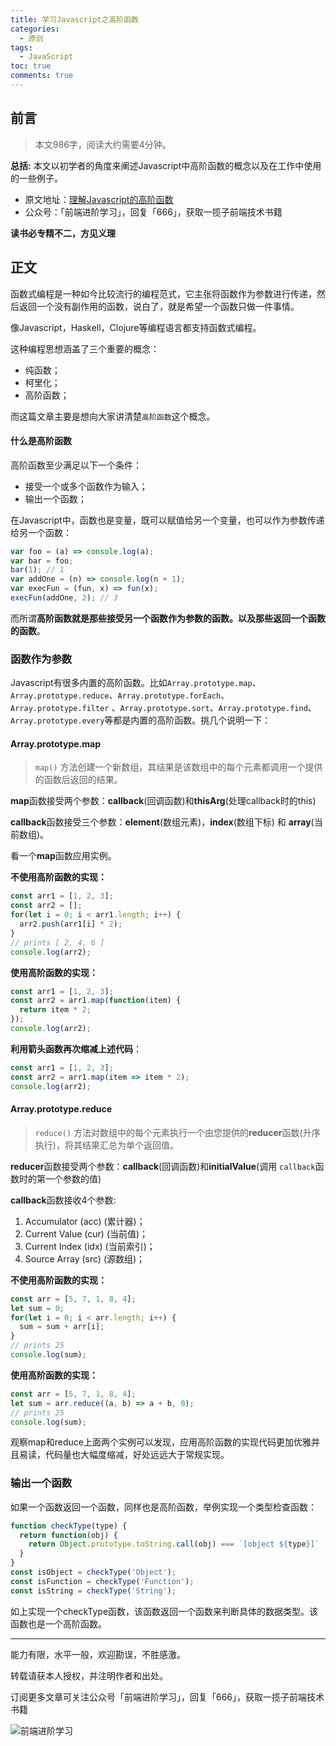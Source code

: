 ```yaml
---
title: 学习Javascript之高阶函数
categories:
  - 原创
tags:
  - JavaScript
toc: true
comments: true
---
```


## 前言

> 本文986字，阅读大约需要4分钟。

**总括:**  本文以初学者的角度来阐述Javascript中高阶函数的概念以及在工作中使用的一些例子。

- 原文地址：[理解Javascript的高阶函数](https://blog.damonare.cn/2020/02/06/%E7%90%86%E8%A7%A3Javascript%E7%9A%84%E9%AB%98%E9%98%B6%E5%87%BD%E6%95%B0/#more)
- 公众号：「前端进阶学习」，回复「666」，获取一揽子前端技术书籍

**读书必专精不二，方见义理**

<!-- more -->

## 正文

函数式编程是一种如今比较流行的编程范式，它主张将函数作为参数进行传递，然后返回一个没有副作用的函数，说白了，就是希望一个函数只做一件事情。

像Javascript，Haskell，Clojure等编程语言都支持函数式编程。

这种编程思想涵盖了三个重要的概念：

- 纯函数；
- 柯里化；
- 高阶函数；

而这篇文章主要是想向大家讲清楚`高阶函数`这个概念。

#### 什么是高阶函数

高阶函数至少满足以下一个条件：

- 接受一个或多个函数作为输入；
- 输出一个函数；

在Javascript中，函数也是变量，既可以赋值给另一个变量，也可以作为参数传递给另一个函数：

```js
var foo = (a) => console.log(a);
var bar = foo;
bar(1); // 1
var addOne = (n) => console.log(n + 1);
var execFun = (fun, x) => fun(x);
execFun(addOne, 2); // 3
```

而所谓**高阶函数就是那些接受另一个函数作为参数的函数。**以及那些**返回一个函数的函数**。

### 函数作为参数

Javascript有很多内置的高阶函数。比如`Array.prototype.map`、`Array.prototype.reduce`、`Array.prototype.forEach`、`Array.prototype.filter` 、`Array.prototype.sort`、`Array.prototype.find`、`Array.prototype.every`等都是内置的高阶函数。挑几个说明一下：

#### Array.prototype.map

> `map()` 方法创建一个新数组，其结果是该数组中的每个元素都调用一个提供的函数后返回的结果。

**map**函数接受两个参数：**callback**(回调函数)和**thisArg**(处理callback时的this)

**callback**函数接受三个参数：**element**(数组元素)，**index**(数组下标) 和 **array**(当前数组)。

看一个**map**函数应用实例。

**不使用高阶函数的实现：**

```js
const arr1 = [1, 2, 3];
const arr2 = [];
for(let i = 0; i < arr1.length; i++) {
  arr2.push(arr1[i] * 2);
}
// prints [ 2, 4, 6 ]
console.log(arr2);
```

**使用高阶函数的实现：**

```js
const arr1 = [1, 2, 3];
const arr2 = arr1.map(function(item) {
  return item * 2;
});
console.log(arr2);
```

**利用箭头函数再次缩减上述代码**：

```js
const arr1 = [1, 2, 3];
const arr2 = arr1.map(item => item * 2);
console.log(arr2);
```

#### Array.prototype.reduce

> `reduce()` 方法对数组中的每个元素执行一个由您提供的**reducer**函数(升序执行)，将其结果汇总为单个返回值。

**reducer**函数接受两个参数：**callback**(回调函数)和**initialValue**(调用 `callback`函数时的第一个参数的值)

**callback**函数接收4个参数:

1. Accumulator (acc) (累计器)；
2. Current Value (cur) (当前值)；
3. Current Index (idx) (当前索引)；
4. Source Array (src) (源数组)；

**不使用高阶函数的实现：**

```js
const arr = [5, 7, 1, 8, 4];
let sum = 0;
for(let i = 0; i < arr.length; i++) {
  sum = sum + arr[i];
}
// prints 25
console.log(sum);
```

**使用高阶函数的实现：**

```js
const arr = [5, 7, 1, 8, 4];
let sum = arr.reduce((a, b) => a + b, 0);
// prints 25
console.log(sum);
```

观察map和reduce上面两个实例可以发现，应用高阶函数的实现代码更加优雅并且易读，代码量也大幅度缩减，好处远远大于常规实现。

### 输出一个函数

如果一个函数返回一个函数，同样也是高阶函数，举例实现一个类型检查函数：

```js
function checkType(type) {
  return function(obj) {
    return Object.prototype.toString.call(obj) === `[object ${type}]`
  }
}
const isObject = checkType('Object');
const isFunction = checkType('Function');
const isString = checkType('String');
```

如上实现一个checkType函数，该函数返回一个函数来判断具体的数据类型。该函数也是一个高阶函数。

---

能力有限，水平一般，欢迎勘误，不胜感激。

转载请获本人授权，并注明作者和出处。

订阅更多文章可关注公众号「前端进阶学习」，回复「666」，获取一揽子前端技术书籍

![前端进阶学习](https://image.damonare.cn/qianduanjinjie.png)